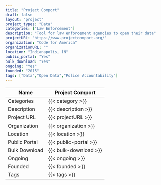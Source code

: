 ```yaml
---
title: "Project Comport"
draft: false
layout: "project"
project_types: "Data"
categories: ["Law Enforcement"]
description: "Tool for law enforcement agencies to open their data"
projectURL: "https://www.projectcomport.org/"
organization: "Code for America"
organizationURL: ""
location: "Indianapolis, IN"
public_portal: "Yes"
bulk_download: "Yes"
ongoing: "Yes"
founded: "2015"
tags: ["Data","Open Data","Police Accountability"]
---
```



Name                    |  Project Comport    
------------------------|----
Categories              | {{< category >}} 
Description             | {{< description >}} 
Project URL             | {{< projectURL >}} 
Organization            | {{< organization >}} 
Location                | {{< location >}} 
Public Portal           | {{< public-portal >}} 
Bulk Download           | {{< bulk-download >}} 
Ongoing                 | {{< ongoing >}} 
Founded                 | {{< founded >}} 
Tags                    | {{< tags >}} 
